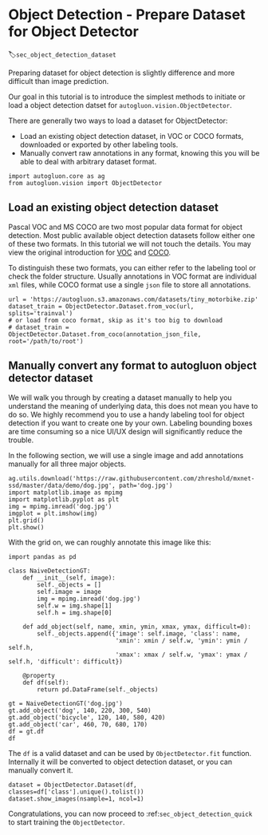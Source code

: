 # Object Detection - Prepare Dataset for Object Detector
:label:`sec_object_detection_dataset`

Preparing dataset for object detection is slightly difference and more difficult than image prediction.


Our goal in this tutorial is to introduce the simplest methods to initiate or load a object detection datset for `autogluon.vision.ObjectDetector`.

There are generally two ways to load a dataset for ObjectDetector:
- Load an existing object detection dataset, in VOC or COCO formats, downloaded or exported by other labeling tools.
- Manually convert raw annotations in any format, knowing this you will be able to deal with arbitrary dataset format.

```{.python .input}
import autogluon.core as ag
from autogluon.vision import ObjectDetector
```

## Load an existing object detection dataset
Pascal VOC and MS COCO are two most popular data format for object detection. Most public available object detection datasets follow either one of these two formats. In this tutorial we will not touch the details. You may view the original introduction for [VOC](http://host.robots.ox.ac.uk/pascal/VOC/) and [COCO](https://cocodataset.org/#home).

To distinguish these two formats, you can either refer to the labeling tool or check the folder structure. Usually annotations in VOC format are individual `xml` files, while COCO format use a single `json` file to store all annotations.

```{.python .input}
url = 'https://autogluon.s3.amazonaws.com/datasets/tiny_motorbike.zip'
dataset_train = ObjectDetector.Dataset.from_voc(url, splits='trainval')
# or load from coco format, skip as it's too big to download
# dataset_train = ObjectDetector.Dataset.from_coco(annotation_json_file, root='/path/to/root')
```

## Manually convert any format to autogluon object detector dataset

We will walk you through by creating a dataset manually to help you understand the meaning of underlying data, this does not mean you have to do so. We highly recommend you to use a handy labeling tool for object detection if you want to create one by your own. Labeling bounding boxes are time consuming so a nice UI/UX design will significantly reduce the trouble.

In the following section, we will use a single image and add annotations manually for all three major objects.

```{.python .input}
ag.utils.download('https://raw.githubusercontent.com/zhreshold/mxnet-ssd/master/data/demo/dog.jpg', path='dog.jpg')
import matplotlib.image as mpimg
import matplotlib.pyplot as plt
img = mpimg.imread('dog.jpg')
imgplot = plt.imshow(img)
plt.grid()
plt.show()
```

With the grid on, we can roughly annotate this image like this:

```{.python .input}
import pandas as pd

class NaiveDetectionGT:
    def __init__(self, image):
        self._objects = []
        self.image = image
        img = mpimg.imread('dog.jpg')
        self.w = img.shape[1]
        self.h = img.shape[0]

    def add_object(self, name, xmin, ymin, xmax, ymax, difficult=0):
        self._objects.append({'image': self.image, 'class': name,
                              'xmin': xmin / self.w, 'ymin': ymin / self.h,
                              'xmax': xmax / self.w, 'ymax': ymax / self.h, 'difficult': difficult})

    @property
    def df(self):
        return pd.DataFrame(self._objects)

gt = NaiveDetectionGT('dog.jpg')
gt.add_object('dog', 140, 220, 300, 540)
gt.add_object('bicycle', 120, 140, 580, 420)
gt.add_object('car', 460, 70, 680, 170)
df = gt.df
df
```

The `df` is a valid dataset and can be used by `ObjectDetector.fit` function. Internally it will be converted to object detection dataset, or you can manually convert it.

```{.python .input}
dataset = ObjectDetector.Dataset(df, classes=df['class'].unique().tolist())
dataset.show_images(nsample=1, ncol=1)
```

Congratulations, you can now proceed to :ref:`sec_object_detection_quick` to start training the `ObjectDetector`.
